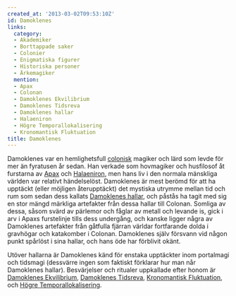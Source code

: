 ```yaml
---
created_at: '2013-03-02T09:53:10Z'
id: Damoklenes
links:
  category:
  - Akademiker
  - Borttappade saker
  - Colonier
  - Enigmatiska figurer
  - Historiska personer
  - Ärkemagiker
  mention:
  - Apax
  - Colonan
  - Damoklenes Ekvilibrium
  - Damoklenes Tidsreva
  - Damoklenes hallar
  - Halaeniron
  - Högre Temporallokalisering
  - Kronomantisk Fluktuation
title: Damoklenes
---
```


Damoklenes var en hemlighetsfull [colonisk] magiker och lärd som levde för mer än fyratusen år
sedan. Han verkade som hovmagiker och husfilosof åt furstarna av [Apax] och [Halaeniron], men hans
liv i den normala mänskliga världen var relativt händelselöst. Damoklenes är mest berömd för att ha
upptäckt (eller möjligen återupptäckt) det mystiska utrymme mellan tid och rum som sedan dess
kallats [Damoklenes hallar], och påstås ha tagit med sig en stor mängd märkliga artefakter från
dessa hallar till Colonan. Somliga av dessa, såsom svärd av pärlemor och fåglar av metall och
levande is, gick i arv i Apaxs furstelinje tills dess undergång, och kanske ligger några av
Damoklenes artefakter från gåtfulla fjärran världar fortfarande dolda i gravhögar och katakomber i
Colonan. Damoklenes själv försvann vid någon punkt spårlöst i sina hallar, och hans öde har
förblivit okänt.

Utöver hallarna är Damoklenes känd för enstaka upptäckter inom portalmagi och tidsmagi (dessvärre
ingen som faktiskt förklarar hur man når Damoklenes hallar). Besvärjelser och ritualer uppkallade
efter honom är [Damoklenes Ekvilibrium], [Damoklenes Tidsreva], [Kronomantisk Fluktuation], och
[Högre Temporallokalisering].

  [colonisk]: Colonan
  [Apax]: Apax
  [Halaeniron]: Halaeniron
  [Damoklenes hallar]: Damoklenes_hallar
  [Damoklenes Ekvilibrium]: Damoklenes_Ekvilibrium
  [Damoklenes Tidsreva]: Damoklenes_Tidsreva
  [Kronomantisk Fluktuation]: Kronomantisk_Fluktuation
  [Högre Temporallokalisering]: Högre_Temporallokalisering